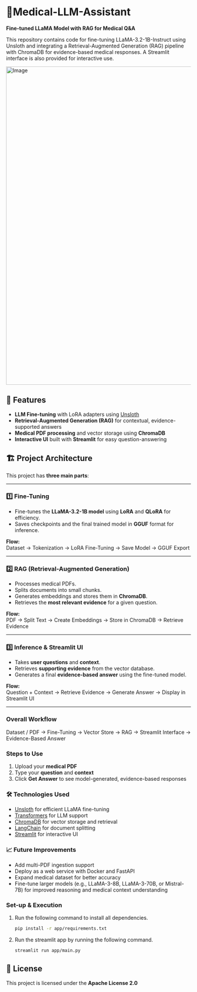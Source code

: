 # 🧠Medical-LLM-Assistant
**Fine-tuned LLaMA Model with RAG for Medical Q&amp;A**

This repository contains code for fine-tuning LLaMA-3.2-1B-Instruct using Unsloth and integrating a Retrieval-Augmented Generation (RAG) pipeline with ChromaDB for evidence-based medical responses.
A Streamlit interface is also provided for interactive use.

<img width="767" height="868" alt="Image" src="https://github.com/user-attachments/assets/d6ec94b1-4bf8-4da5-b64b-b1ebc9965b5c" />

## 🚀 Features
- **LLM Fine-tuning** with LoRA adapters using [Unsloth](https://github.com/unslothai/unsloth)
- **Retrieval-Augmented Generation (RAG)** for contextual, evidence-supported answers
- **Medical PDF processing** and vector storage using **ChromaDB**
- **Interactive UI** built with **Streamlit** for easy question-answering

## 🏗️ Project Architecture

This project has **three main parts**:

---

### **1️⃣ Fine-Tuning**
- Fine-tunes the **LLaMA-3.2-1B model** using **LoRA** and **QLoRA** for efficiency.
- Saves checkpoints and the final trained model in **GGUF** format for inference.

**Flow:**  
Dataset → Tokenization → LoRA Fine-Tuning → Save Model → GGUF Export

---

### **2️⃣ RAG (Retrieval-Augmented Generation)**
- Processes medical PDFs.
- Splits documents into small chunks.
- Generates embeddings and stores them in **ChromaDB**.
- Retrieves the **most relevant evidence** for a given question.

**Flow:**  
PDF → Split Text → Create Embeddings → Store in ChromaDB → Retrieve Evidence

---

### **3️⃣ Inference & Streamlit UI**
- Takes **user questions** and **context**.
- Retrieves **supporting evidence** from the vector database.
- Generates a final **evidence-based answer** using the fine-tuned model.

**Flow:**  
Question + Context → Retrieve Evidence → Generate Answer → Display in Streamlit UI

---

### **Overall Workflow**
Dataset / PDF → Fine-Tuning → Vector Store → RAG → Streamlit Interface → Evidence-Based Answer

### **Steps to Use**

1. Upload your **medical PDF**  
2. Type your **question** and **context**  
3. Click **Get Answer** to see model-generated, evidence-based responses  

### 🛠 **Technologies Used**

- [Unsloth](https://github.com/unslothai/unsloth) for efficient LLaMA fine-tuning  
- [Transformers](https://huggingface.co/docs/transformers) for LLM support  
- [ChromaDB](https://www.trychroma.com/) for vector storage and retrieval  
- [LangChain](https://www.langchain.com/) for document splitting  
- [Streamlit](https://streamlit.io/) for interactive UI  

### 📈 **Future Improvements**

- Add multi-PDF ingestion support  
- Deploy as a web service with Docker and FastAPI  
- Expand medical dataset for better accuracy
- Fine-tune larger models (e.g., LLaMA-3-8B, LLaMA-3-70B, or Mistral-7B) for improved reasoning and medical context understanding   


### Set-up & Execution

1. Run the following command to install all dependencies. 

    ```bash
    pip install -r app/requirements.txt
    ```

1. Run the streamlit app by running the following command.

    ```bash
    streamlit run app/main.py
    ```

## 📜 License  

This project is licensed under the **Apache License 2.0**

